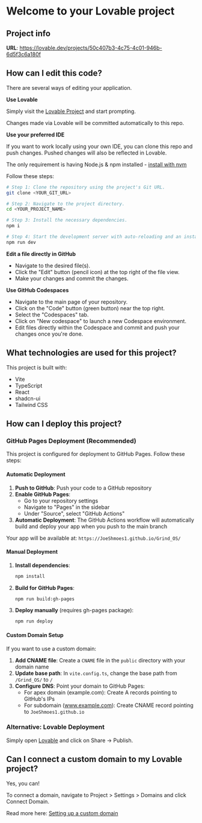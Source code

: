 # Welcome to your Lovable project

## Project info

**URL**: https://lovable.dev/projects/50c407b3-4c75-4c01-946b-6d5f3c6a180f

## How can I edit this code?

There are several ways of editing your application.

**Use Lovable**

Simply visit the [Lovable Project](https://lovable.dev/projects/50c407b3-4c75-4c01-946b-6d5f3c6a180f) and start prompting.

Changes made via Lovable will be committed automatically to this repo.

**Use your preferred IDE**

If you want to work locally using your own IDE, you can clone this repo and push changes. Pushed changes will also be reflected in Lovable.

The only requirement is having Node.js & npm installed - [install with nvm](https://github.com/nvm-sh/nvm#installing-and-updating)

Follow these steps:

```sh
# Step 1: Clone the repository using the project's Git URL.
git clone <YOUR_GIT_URL>

# Step 2: Navigate to the project directory.
cd <YOUR_PROJECT_NAME>

# Step 3: Install the necessary dependencies.
npm i

# Step 4: Start the development server with auto-reloading and an instant preview.
npm run dev
```

**Edit a file directly in GitHub**

- Navigate to the desired file(s).
- Click the "Edit" button (pencil icon) at the top right of the file view.
- Make your changes and commit the changes.

**Use GitHub Codespaces**

- Navigate to the main page of your repository.
- Click on the "Code" button (green button) near the top right.
- Select the "Codespaces" tab.
- Click on "New codespace" to launch a new Codespace environment.
- Edit files directly within the Codespace and commit and push your changes once you're done.

## What technologies are used for this project?

This project is built with:

- Vite
- TypeScript
- React
- shadcn-ui
- Tailwind CSS

## How can I deploy this project?

### GitHub Pages Deployment (Recommended)

This project is configured for deployment to GitHub Pages. Follow these steps:

#### Automatic Deployment

1. **Push to GitHub**: Push your code to a GitHub repository
2. **Enable GitHub Pages**:
   - Go to your repository settings
   - Navigate to "Pages" in the sidebar
   - Under "Source", select "GitHub Actions"
3. **Automatic Deployment**: The GitHub Actions workflow will automatically build and deploy your app when you push to the main branch

Your app will be available at: `https://JoeShmoes1.github.io/Grind_OS/`

#### Manual Deployment

1. **Install dependencies**:
   ```bash
   npm install
   ```

2. **Build for GitHub Pages**:
   ```bash
   npm run build:gh-pages
   ```

3. **Deploy manually** (requires gh-pages package):
   ```bash
   npm run deploy
   ```

#### Custom Domain Setup

If you want to use a custom domain:

1. **Add CNAME file**: Create a `CNAME` file in the `public` directory with your domain name
2. **Update base path**: In `vite.config.ts`, change the base path from `/Grind_OS/` to `/`
3. **Configure DNS**: Point your domain to GitHub Pages:
   - For apex domain (example.com): Create A records pointing to GitHub's IPs
   - For subdomain (www.example.com): Create CNAME record pointing to `JoeShmoes1.github.io`

### Alternative: Lovable Deployment

Simply open [Lovable](https://lovable.dev/projects/50c407b3-4c75-4c01-946b-6d5f3c6a180f) and click on Share -> Publish.

## Can I connect a custom domain to my Lovable project?

Yes, you can!

To connect a domain, navigate to Project > Settings > Domains and click Connect Domain.

Read more here: [Setting up a custom domain](https://docs.lovable.dev/tips-tricks/custom-domain#step-by-step-guide)
